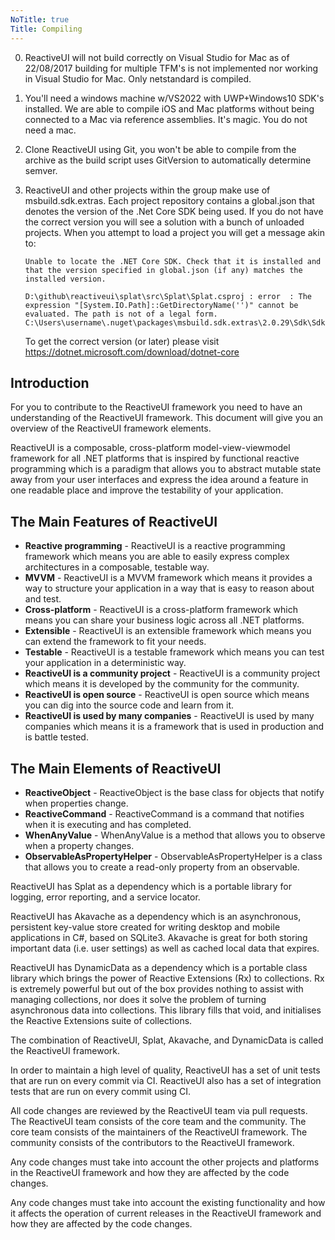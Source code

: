 ```yaml
---
NoTitle: true
Title: Compiling
---
```


0. ReactiveUI will not build correctly on Visual Studio for Mac as of 22/08/2017 building for multiple TFM's is not implemented nor working in Visual Studio for Mac. Only netstandard is compiled.

1. You'll need a windows machine w/VS2022 with UWP+Windows10 SDK's installed. We are able to compile iOS and Mac platforms without being connected to a Mac via reference assemblies. It's magic. You do not need a mac.

2. Clone ReactiveUI using Git, you won't be able to compile from the archive as the build script uses GitVersion to automatically determine semver.

3. ReactiveUI and other projects within the group make use of msbuild.sdk.extras. Each project repository contains a global.json that denotes the version of the .Net Core SDK being used. If you do not have the correct version you will see a solution with a bunch of unloaded projects. When you attempt to load a project you will get a message akin to:

   ```
   Unable to locate the .NET Core SDK. Check that it is installed and that the version specified in global.json (if any) matches the installed version.

   D:\github\reactiveui\splat\src\Splat\Splat.csproj : error  : The expression "[System.IO.Path]::GetDirectoryName('')" cannot be evaluated. The path is not of a legal form.  C:\Users\username\.nuget\packages\msbuild.sdk.extras\2.0.29\Sdk\Sdk.props
   ```

   To get the correct version (or later) please visit https://dotnet.microsoft.com/download/dotnet-core


## Introduction

For you to contribute to the ReactiveUI framework you need to have an understanding of the ReactiveUI framework.
This document will give you an overview of the ReactiveUI framework elements.

ReactiveUI is a composable, cross-platform model-view-viewmodel framework for all .NET platforms that is inspired by functional reactive programming which is a paradigm that allows you to abstract mutable state away from your user interfaces and express the idea around a feature in one readable place and improve the testability of your application.

## The Main Features of ReactiveUI

* **Reactive programming** - ReactiveUI is a reactive programming framework which means you are able to easily express complex architectures in a composable, testable way.
* **MVVM** - ReactiveUI is a MVVM framework which means it provides a way to structure your application in a way that is easy to reason about and test.
* **Cross-platform** - ReactiveUI is a cross-platform framework which means you can share your business logic across all .NET platforms.
* **Extensible** - ReactiveUI is an extensible framework which means you can extend the framework to fit your needs.
* **Testable** - ReactiveUI is a testable framework which means you can test your application in a deterministic way.
* **ReactiveUI is a community project** - ReactiveUI is a community project which means it is developed by the community for the community.
* **ReactiveUI is open source** - ReactiveUI is open source which means you can dig into the source code and learn from it.
* **ReactiveUI is used by many companies** - ReactiveUI is used by many companies which means it is a framework that is used in production and is battle tested.

## The Main Elements of ReactiveUI

* **ReactiveObject** - ReactiveObject is the base class for objects that notify when properties change.
* **ReactiveCommand** - ReactiveCommand is a command that notifies when it is executing and has completed.
* **WhenAnyValue** - WhenAnyValue is a method that allows you to observe when a property changes.
* **ObservableAsPropertyHelper** - ObservableAsPropertyHelper is a class that allows you to create a read-only property from an observable.

ReactiveUI has Splat as a dependency which is a portable library for logging, error reporting, and a service locator.

ReactiveUI has Akavache as a dependency which is an asynchronous, persistent key-value store created for writing desktop and mobile applications in C#, based on SQLite3. Akavache is great for both storing important data (i.e. user settings) as well as cached local data that expires.

ReactiveUI has DynamicData as a dependency which is a portable class library which brings the power of Reactive Extensions (Rx) to collections. Rx is extremely powerful but out of the box provides nothing to assist with managing collections, nor does it solve the problem of turning asynchronous data into collections. This library fills that void, and initialises the Reactive Extensions suite of collections.

The combination of ReactiveUI, Splat, Akavache, and DynamicData is called the ReactiveUI framework.

In order to maintain a high level of quality, ReactiveUI has a set of unit tests that are run on every commit via CI. ReactiveUI also has a set of integration tests that are run on every commit using CI.

All code changes are reviewed by the ReactiveUI team via pull requests. The ReactiveUI team consists of the core team and the community. The core team consists of the maintainers of the ReactiveUI framework. The community consists of the contributors to the ReactiveUI framework.

Any code changes must take into account the other projects and platforms in the ReactiveUI framework and how they are affected by the code changes.

Any code changes must take into account the existing functionality and how it affects the operation of current releases in the ReactiveUI framework and how they are affected by the code changes.

